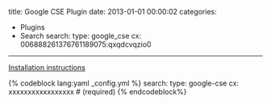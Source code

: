 title: Google CSE Plugin
date: 2013-01-01 00:00:02
categories:
- Plugins
- Search
search:
    type: google_cse
    cx: 006888261376761189075:qxqdcvqzio0
---

[Installation instructions](https://cse.google.com/cse/create/new)

{% codeblock lang:yaml _config.yml %}
search:
    type: google-cse
    cx: xxxxxxxxxxxxxxxxx  # (required)
{% endcodeblock%}
